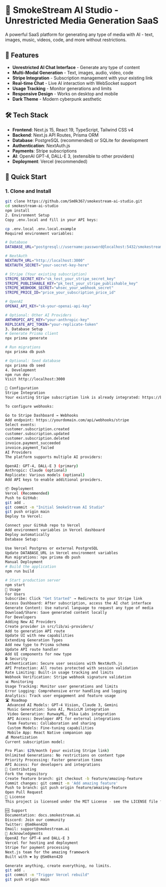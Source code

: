 # 🚀 SmokeStream AI Studio - Unrestricted Media Generation SaaS

A powerful SaaS platform for generating any type of media with AI - text, images, music, videos, code, and more without restrictions.

## 🌟 Features

- **Unrestricted AI Chat Interface** - Generate any type of content
- **Multi-Modal Generation** - Text, images, audio, video, code
- **Stripe Integration** - Subscription management with your existing link
- **Real-time Chat** - Live AI interaction with WebSocket support
- **Usage Tracking** - Monitor generations and limits
- **Responsive Design** - Works on desktop and mobile
- **Dark Theme** - Modern cyberpunk aesthetic

## 🛠 Tech Stack

- **Frontend**: Next.js 15, React 19, TypeScript, Tailwind CSS v4
- **Backend**: Next.js API Routes, Prisma ORM
- **Database**: PostgreSQL (recommended) or SQLite for development
- **Authentication**: NextAuth.js
- **Payments**: Stripe subscriptions
- **AI**: OpenAI GPT-4, DALL-E 3, (extensible to other providers)
- **Deployment**: Vercel (recommended)

## 🚀 Quick Start

### 1. Clone and Install

```bash
git clone https://github.com/Sm0k367/smokestream-ai-studio.git
cd smokestream-ai-studio
npm install
2. Environment Setup
Copy .env.local and fill in your API keys:

cp .env.local .env.local.example
Required environment variables:

# Database
DATABASE_URL="postgresql://username:password@localhost:5432/smokestream_ai"

# NextAuth
NEXTAUTH_URL="http://localhost:3000"
NEXTAUTH_SECRET="your-secret-key-here"

# Stripe (Your existing subscription)
STRIPE_SECRET_KEY="sk_test_your_stripe_secret_key"
STRIPE_PUBLISHABLE_KEY="pk_test_your_stripe_publishable_key"
STRIPE_WEBHOOK_SECRET="whsec_your_webhook_secret"
STRIPE_PRICE_ID="price_your_subscription_price_id"

# OpenAI
OPENAI_API_KEY="sk-your-openai-api-key"

# Optional: Other AI Providers
ANTHROPIC_API_KEY="your-anthropic-key"
REPLICATE_API_TOKEN="your-replicate-token"
3. Database Setup
# Generate Prisma client
npx prisma generate

# Run migrations
npx prisma db push

# Optional: Seed database
npx prisma db seed
4. Development
npm run dev
Visit http://localhost:3000

🔧 Configuration
Stripe Integration
Your existing Stripe subscription link is already integrated: https://buy.stripe.com/7sI3dlgcQ4uL0gMeUW

To configure webhooks:

Go to Stripe Dashboard → Webhooks
Add endpoint: https://yourdomain.com/api/webhooks/stripe
Select events:
customer.subscription.created
customer.subscription.updated
customer.subscription.deleted
invoice.payment_succeeded
invoice.payment_failed
AI Providers
The platform supports multiple AI providers:

OpenAI: GPT-4, DALL-E 3 (primary)
Anthropic: Claude (optional)
Replicate: Various models (optional)
Add API keys to enable additional providers.

📦 Deployment
Vercel (Recommended)
Push to GitHub:
git add .
git commit -m "Initial SmokeStream AI Studio"
git push origin main
Deploy to Vercel:

Connect your GitHub repo to Vercel
Add environment variables in Vercel dashboard
Deploy automatically
Database Setup:

Use Vercel Postgres or external PostgreSQL
Update DATABASE_URL in Vercel environment variables
Run migrations: npx prisma db push
Manual Deployment
# Build the application
npm run build

# Start production server
npm start
🎯 Usage
For Users
Subscribe: Click "Get Started" → Redirects to your Stripe link
Access Dashboard: After subscription, access the AI chat interface
Generate Content: Use natural language to request any type of media
Download/Share: Save generated content locally
For Developers
Adding New AI Providers
Create provider in src/lib/ai-providers/
Add to generation API route
Update UI with new capabilities
Extending Generation Types
Add new type to Prisma schema
Update API route handler
Add UI components for new type
🔒 Security
Authentication: Secure user sessions with NextAuth.js
API Protection: All routes protected with session validation
Rate Limiting: Built-in usage tracking and limits
Webhook Verification: Stripe webhook signature validation
📊 Monitoring
Usage Tracking: Monitor user generations and limits
Error Logging: Comprehensive error handling and logging
Analytics: Track user engagement and feature usage
🛣 Roadmap
 Advanced AI Models: GPT-4 Vision, Claude 3, Gemini
 Music Generation: Suno AI, MusicLM integration
 Video Generation: RunwayML, Pika Labs integration
 API Access: Developer API for external integrations
 Team Features: Collaboration and sharing
 Custom Models: Fine-tuning capabilities
 Mobile App: React Native companion app
💰 Monetization
Current subscription model:

Pro Plan: $29/month (your existing Stripe link)
Unlimited Generations: No restrictions on content type
Priority Processing: Faster generation times
API Access: For developers and integrations
🤝 Contributing
Fork the repository
Create feature branch: git checkout -b feature/amazing-feature
Commit changes: git commit -m 'Add amazing feature'
Push to branch: git push origin feature/amazing-feature
Open Pull Request
📄 License
This project is licensed under the MIT License - see the LICENSE file for details.

🆘 Support
Documentation: docs.smokestream.ai
Discord: Join our community
Twitter: @Sm0ken42O
Email: support@smokestream.ai
🙏 Acknowledgments
OpenAI for GPT-4 and DALL-E 3
Vercel for hosting and deployment
Stripe for payment processing
Next.js team for the amazing framework
Built with ❤️ by @Sm0ken42O

Generate anything, create everything, no limits.
git add .
git commit -m "Trigger Vercel rebuild"
git push origin main
